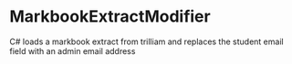 # MarkbookExtractModifier
C# loads a markbook extract from trilliam and replaces the student email field with an admin email address
